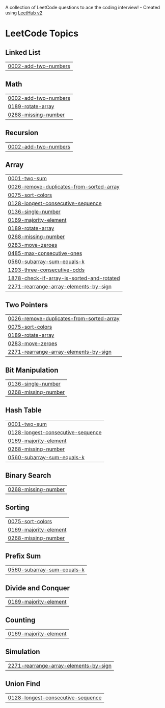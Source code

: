 A collection of LeetCode questions to ace the coding interview! - Created using [LeetHub v2](https://github.com/arunbhardwaj/LeetHub-2.0)
<!---LeetCode Topics Start-->
# LeetCode Topics
## Linked List
|  |
| ------- |
| [0002-add-two-numbers](https://github.com/dixi225/leetcode_submissions/tree/master/0002-add-two-numbers) |
## Math
|  |
| ------- |
| [0002-add-two-numbers](https://github.com/dixi225/leetcode_submissions/tree/master/0002-add-two-numbers) |
| [0189-rotate-array](https://github.com/dixi225/leetcode_submissions/tree/master/0189-rotate-array) |
| [0268-missing-number](https://github.com/dixi225/leetcode_submissions/tree/master/0268-missing-number) |
## Recursion
|  |
| ------- |
| [0002-add-two-numbers](https://github.com/dixi225/leetcode_submissions/tree/master/0002-add-two-numbers) |
## Array
|  |
| ------- |
| [0001-two-sum](https://github.com/dixi225/leetcode_submissions/tree/master/0001-two-sum) |
| [0026-remove-duplicates-from-sorted-array](https://github.com/dixi225/leetcode_submissions/tree/master/0026-remove-duplicates-from-sorted-array) |
| [0075-sort-colors](https://github.com/dixi225/leetcode_submissions/tree/master/0075-sort-colors) |
| [0128-longest-consecutive-sequence](https://github.com/dixi225/leetcode_submissions/tree/master/0128-longest-consecutive-sequence) |
| [0136-single-number](https://github.com/dixi225/leetcode_submissions/tree/master/0136-single-number) |
| [0169-majority-element](https://github.com/dixi225/leetcode_submissions/tree/master/0169-majority-element) |
| [0189-rotate-array](https://github.com/dixi225/leetcode_submissions/tree/master/0189-rotate-array) |
| [0268-missing-number](https://github.com/dixi225/leetcode_submissions/tree/master/0268-missing-number) |
| [0283-move-zeroes](https://github.com/dixi225/leetcode_submissions/tree/master/0283-move-zeroes) |
| [0485-max-consecutive-ones](https://github.com/dixi225/leetcode_submissions/tree/master/0485-max-consecutive-ones) |
| [0560-subarray-sum-equals-k](https://github.com/dixi225/leetcode_submissions/tree/master/0560-subarray-sum-equals-k) |
| [1293-three-consecutive-odds](https://github.com/dixi225/leetcode_submissions/tree/master/1293-three-consecutive-odds) |
| [1878-check-if-array-is-sorted-and-rotated](https://github.com/dixi225/leetcode_submissions/tree/master/1878-check-if-array-is-sorted-and-rotated) |
| [2271-rearrange-array-elements-by-sign](https://github.com/dixi225/leetcode_submissions/tree/master/2271-rearrange-array-elements-by-sign) |
## Two Pointers
|  |
| ------- |
| [0026-remove-duplicates-from-sorted-array](https://github.com/dixi225/leetcode_submissions/tree/master/0026-remove-duplicates-from-sorted-array) |
| [0075-sort-colors](https://github.com/dixi225/leetcode_submissions/tree/master/0075-sort-colors) |
| [0189-rotate-array](https://github.com/dixi225/leetcode_submissions/tree/master/0189-rotate-array) |
| [0283-move-zeroes](https://github.com/dixi225/leetcode_submissions/tree/master/0283-move-zeroes) |
| [2271-rearrange-array-elements-by-sign](https://github.com/dixi225/leetcode_submissions/tree/master/2271-rearrange-array-elements-by-sign) |
## Bit Manipulation
|  |
| ------- |
| [0136-single-number](https://github.com/dixi225/leetcode_submissions/tree/master/0136-single-number) |
| [0268-missing-number](https://github.com/dixi225/leetcode_submissions/tree/master/0268-missing-number) |
## Hash Table
|  |
| ------- |
| [0001-two-sum](https://github.com/dixi225/leetcode_submissions/tree/master/0001-two-sum) |
| [0128-longest-consecutive-sequence](https://github.com/dixi225/leetcode_submissions/tree/master/0128-longest-consecutive-sequence) |
| [0169-majority-element](https://github.com/dixi225/leetcode_submissions/tree/master/0169-majority-element) |
| [0268-missing-number](https://github.com/dixi225/leetcode_submissions/tree/master/0268-missing-number) |
| [0560-subarray-sum-equals-k](https://github.com/dixi225/leetcode_submissions/tree/master/0560-subarray-sum-equals-k) |
## Binary Search
|  |
| ------- |
| [0268-missing-number](https://github.com/dixi225/leetcode_submissions/tree/master/0268-missing-number) |
## Sorting
|  |
| ------- |
| [0075-sort-colors](https://github.com/dixi225/leetcode_submissions/tree/master/0075-sort-colors) |
| [0169-majority-element](https://github.com/dixi225/leetcode_submissions/tree/master/0169-majority-element) |
| [0268-missing-number](https://github.com/dixi225/leetcode_submissions/tree/master/0268-missing-number) |
## Prefix Sum
|  |
| ------- |
| [0560-subarray-sum-equals-k](https://github.com/dixi225/leetcode_submissions/tree/master/0560-subarray-sum-equals-k) |
## Divide and Conquer
|  |
| ------- |
| [0169-majority-element](https://github.com/dixi225/leetcode_submissions/tree/master/0169-majority-element) |
## Counting
|  |
| ------- |
| [0169-majority-element](https://github.com/dixi225/leetcode_submissions/tree/master/0169-majority-element) |
## Simulation
|  |
| ------- |
| [2271-rearrange-array-elements-by-sign](https://github.com/dixi225/leetcode_submissions/tree/master/2271-rearrange-array-elements-by-sign) |
## Union Find
|  |
| ------- |
| [0128-longest-consecutive-sequence](https://github.com/dixi225/leetcode_submissions/tree/master/0128-longest-consecutive-sequence) |
<!---LeetCode Topics End-->